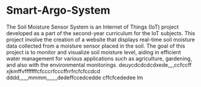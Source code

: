 # Smart-Argo-System
The Soil Moisture Sensor System is an Internet of Things (IoT) project developed as a part of the second-year curriculum for the IoT subjects. This project involve the creation of a website that displays real-time soil moisture data collected from a moisture sensor placed  in the soil. The goal of this project is to monitor and visualize soil moisture level, aiding in efficient water management for various applications such as agriculture, gardening, and also with the environmental monitorings. deuycdcdcdcdxede,,,,ccfccff
xjkmffvfffffffcfcccrfcccffrrfrcfcfccdcd
dddd,,,,,,mmmm,,,,,,,dedeffccedcedde
cffcfcededee
lm
